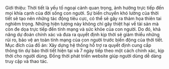 Giới thiệu:
Thời tiết là yếu tố ngoại cảnh quan trọng, ảnh hưởng trực tiếp đến mọi khía cạnh của đời sống con người. Sự biến chuyển khó lường của thời tiết sẽ tạo nên những tác động tiêu cực, có thể sẽ gây ra thảm họa thiên tai nghiêm trọng. Những hiện tượng này không chỉ gây thiệt hại về tài sản mà còn đe dọa trực tiếp đến tính mạng và sức khỏe của con người. Do đó, khả năng dự đoán chính xác và đưa ra quyết định kịp thời sẽ giảm thiểu những rủi ro, bảo vệ an toàn tính mạng của con người trước biến động của thời tiết.
Mục đích của đồ án:
Xây dựng hệ thống hỗ trợ ra quyết định cung cấp thông tin dự báo thời tiết hiện tại và 7 ngày tiếp theo một cách chính xác, kịp thời cho người dùng. Đồng thời phát triển website giúp người dùng dễ dàng truy cập và thao tác.

